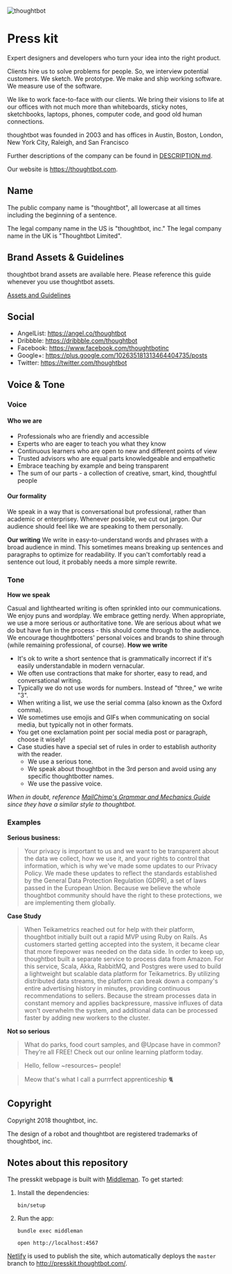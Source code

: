 ![thoughtbot](http://presskit.thoughtbot.com/images/thoughtbot-logo-for-readmes.svg)

Press kit
==========

Expert designers and developers who turn your idea into the right product.

Clients hire us to solve problems for people. So, we interview potential
customers. We sketch. We prototype. We make and ship working software.
We measure use of the software.

We like to work face-to-face with our clients. We bring their visions to
life at our offices with not much more than whiteboards, sticky notes,
sketchbooks, laptops, phones, computer code, and good old human
connections.

thoughtbot was founded in 2003 and has offices in
Austin,
Boston,
London,
New York City,
Raleigh, and
San Francisco

Further descriptions of the company can be found in
[DESCRIPTION.md](DESCRIPTION.md).

Our website is <https://thoughtbot.com>.

Name
----

The public company name is "thoughtbot",
all lowercase at all times including the beginning of a sentence.

The legal company name in the US is "thoughtbot, inc."
The legal company name in the UK is "Thoughtbot Limited".

Brand Assets & Guidelines
-----

thoughtbot brand assets are available here.
Please reference this guide whenever you use thoughtbot assets.

[Assets and Guidelines](http://presskit.thoughtbot.com/)

Social
-----

* AngelList: <https://angel.co/thoughtbot>
* Dribbble: <https://dribbble.com/thoughtbot>
* Facebook: <https://www.facebook.com/thoughtbotinc>
* Google+: <https://plus.google.com/102635181313464404735/posts>
* Twitter: <https://twitter.com/thoughtbot>

## Voice & Tone

### Voice
#### Who we are
* Professionals who are friendly and accessible
* Experts who are eager to teach you what they know
* Continuous learners who are open to new and different points of view
* Trusted advisors who are equal parts knowledgeable and empathetic
* Embrace teaching by example and being transparent
* The sum of our parts - a collection of creative, smart, kind, thoughtful people

#### Our formality
We speak in a way that is conversational but professional, rather than academic or enterprisey. Whenever possible, we cut out jargon. Our audience should feel like we are speaking to them personally.

**Our writing**
We write in easy-to-understand words and phrases with a broad audience in mind. This sometimes means breaking up sentences and paragraphs to optimize for readability. If you can't comfortably read a sentence out loud, it probably needs a more simple rewrite.
### Tone
**How we speak**

Casual and lighthearted writing is often sprinkled into our communications. We enjoy puns and wordplay. We embrace getting nerdy. When appropriate, we use a more serious or authoritative tone.
We are serious about what we do but have fun in the process - this should come through to the audience. We encourage thoughtbotters' personal voices and brands to shine through (while remaining professional, of course).
**How we write**
* It's ok to write a short sentence that is grammatically incorrect if it's easily understandable in modern vernacular.
* We often use contractions that make for shorter, easy to read, and conversational writing.
* Typically we do not use words for numbers. Instead of "three," we write "3".
* When writing a list, we use the serial comma (also known as the Oxford comma).
* We sometimes use emojis and GIFs when communicating on social media, but typically not in other formats.
* You get one exclamation point per social media post or paragraph, choose it wisely!
* Case studies have a special set of rules in order to establish authority with the reader.
    - We use a serious tone.
    - We speak about thoughtbot in the 3rd person and avoid using any specific thoughtbotter names.
    - We use the passive voice.

_When in doubt, reference [MailChimp's Grammar and Mechanics Guide](https://styleguide.mailchimp.com/grammar-and-mechanics/) since they have a similar style to thoughtbot._

### Examples

**Serious business:**

> Your privacy is important to us and we want to be transparent about the data we collect, how we use it, and your rights to control that information, which is why we've made some updates to our Privacy Policy.
> We made these updates to reflect the standards established by the General Data Protection Regulation (GDPR), a set of laws passed in the European Union. Because we believe the whole thoughtbot community should have the right to these protections, we are implementing them globally.

**Case Study**

> When Teikametrics reached out for help with their platform, thoughtbot initially built out a rapid MVP using Ruby on Rails. As customers started getting accepted into the system, it became clear that more firepower was needed on the data side.
> In order to keep up, thoughtbot built a separate service to process data from Amazon. For this service, Scala, Akka, RabbitMQ, and Postgres were used to build a lightweight but scalable data platform for Teikametrics. By utilizing distributed data streams, the platform can break down a company's entire advertising history in minutes, providing continuous recommendations to sellers. Because the stream processes data in constant memory and applies backpressure, massive influxes of data won't overwhelm the system, and additional data can be processed faster by adding new workers to the cluster.

**Not so serious**
> What do parks, food court samples, and @Upcase have in common? They’re all FREE! Check out our online learning platform today.

> Hello, fellow ~resources~ people!

> Meow that's what I call a purrrfect apprenticeship 🐈


Copyright
---------

Copyright 2018 thoughtbot, inc.

The design of a robot and thoughtbot
are registered trademarks of thoughtbot, inc.

Notes about this repository
-----

The presskit webpage is built with [Middleman]. To get started:

1. Install the dependencies:

    ```
    bin/setup
    ```

1. Run the app:

    ```
    bundle exec middleman
    ```

    ```
    open http://localhost:4567
    ```

[Netlify] is used to publish the site, which automatically deploys the `master`
branch to <http://presskit.thoughtbot.com/>.

[Middleman]: https://middlemanapp.com/
[Netlify]: https://www.netlify.com/


